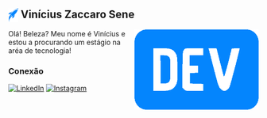 <div>
<picture><img src="https://github.com/vinizacc/vinicius-zaccaro/blob/main/dev-4.png?raw=true" align="left" width="20px"></picture> 
<p align="left">
    <h2>&nbspVinícius Zaccaro Sene</h2>  
</p>
</div>
<div align="right">
    <picture>
        <img src="https://github.com/vinizacc/vinicius-zaccaro/blob/main/dev-5.png?raw=true" width = 250px align="right">
    </picture>
</div>


<p>
Olá! Beleza? Meu nome é Vinícius e estou a procurando um estágio na aréa de tecnologia!
  
<h3 style="none">Conexão</h3>

[![LinkedIn](https://img.shields.io/badge/LinkedIn-0485fd?style=for-the-badge&logo=linkedin&logoColor=fff)](https://www.linkedin.com/in/vinicius-zaccaro/)
[![Instagram](https://img.shields.io/badge/Instagram-0485fd?style=for-the-badge&logo=instagram&logoColor=fff)](https://www.instagram.com/vinizacc/)


